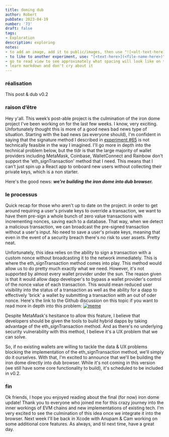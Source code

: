```yaml
---
title: doming dub
author: Robert
pubDate: 2023-04-19
number: '73'
draft: false
tags:
- Exploration
description: exploring
notes:
- to add an image, add it to public/images, then use "![<alt-text-here](../../../public/images/image-name-here>.png)"
- to like to another experiment, use: "[<text-here>](<file-name-here>)"
- go to read view to see approximately what spacing will look like on the actual site
- learn markdown and don't cry about it
---
```


### réalisation
This post & dub v0.2

### raison d’être
Hey y'all. This week’s post-able project is the culmination of the iron dome project I've been working on for the last few weeks. I know, very exciting. Unfortunately thought this is more of a good news bad news type of situation. Starting with the bad news (as everyone should), I'm confident in saying that the signature method I described in [experiment #65](https://experiments.gg/experiments/65/) is not technically feasible in the way I imagined. I'll go more in depth into the technical problem below, but the tldr is that the large majority of wallet providers including MetaMask, Coinbase, WalletConnect and Rainbow don't support the 'eth_signTransaction' method that I need. This means that I can't just spin up a React app to onboard new users without collecting their private keys, which is a non starter. 

Here's the good news: ***we're building the iron dome into dub browser.***  

### le processus
Quick recap for those who aren't up to date on the project: in order to get around requiring a user's private keys to override a transaction, we want to have them pre-sign a whole bunch of zero value transactions with incrementing nonces, saving each to a database. That way, when we detect a malicious transaction,  we can broadcast the pre-signed transaction without a user's input. No need to save a user's private keys, meaning that even in the event of a security breach there's no risk to user assets. Pretty neat.

Unfortunately, this idea relies on the ability to sign a transaction with a custom nonce without broadcasting it to the network immediately. This is where the eth_signTransaction method comes into play. This method would allow us to do pretty much exactly what we need. However, it's not supported by almost every wallet provider under the sun. The reason given is that it would allow dapp developer's to bypass a wallet provider's  control of the nonce value of each transaction. This would mean reduced user visibility into the status of a transaction as well as the ability for a dapp to effectively 'brick' a wallet by submitting a transaction with an out of oder nonce. Here's the link to the Github discussion on this topic if you want to read more in depth into this problem:
[![meme](/images/73/github_embed.png)](https://github.com/MetaMask/metamask-extension/issues/3475)

Despite MetaMask's hesitance to allow this feature, I believe that developers should be given the tools to build hybrid dapps by taking advantage of the eth_signTransaction method. And as there's no underlying security vulnerability with this method, I believe it's a UX problem that we can solve. 

So, if no existing wallets are willing to tackle the data & UX problems blocking the implementation of the eth_signTransaction method, we'll simply do it ourselves. With that, I'm excited to announce that we'll be building the iron dome directly into dub browser. While it's not coming in this version (we still have some core functionality to build), it's scheduled to be included in v0.2. 

### fin
Ok friends, I hope you enjoyed reading about the final (for now) iron dome update! Thank you to everyone who joined me for this crazy journey into the inner workings of EVM chains and new implementations of existing tech. I'm very excited to see the culmination of this idea once we integrate it into the browser. Next week I'll be back in Xcode with Anupam & Cam working on some additional core features. As always, and til next time, have a great day.